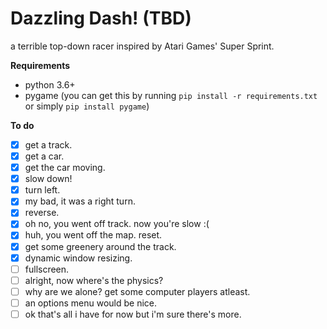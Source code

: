 # Dazzling Dash! (TBD)
a terrible top-down racer inspired by Atari Games' Super Sprint.

**Requirements**
- python 3.6+
- pygame (you can get this by running ```pip install -r requirements.txt``` or simply ```pip install pygame```)

**To do**
- [x] get a track.
- [x] get a car.
- [x] get the car moving.
- [x] slow down!
- [x] turn left.
- [x] my bad, it was a right turn.
- [x] reverse.
- [x] oh no, you went off track. now you're slow :(
- [x] huh, you went off the map. reset.
- [x] get some greenery around the track.
- [x] dynamic window resizing.
- [ ] fullscreen.
- [ ] alright, now where's the physics?
- [ ] why are we alone? get some computer players atleast.
- [ ] an options menu would be nice.
- [ ] ok that's all i have for now but i'm sure there's more.
